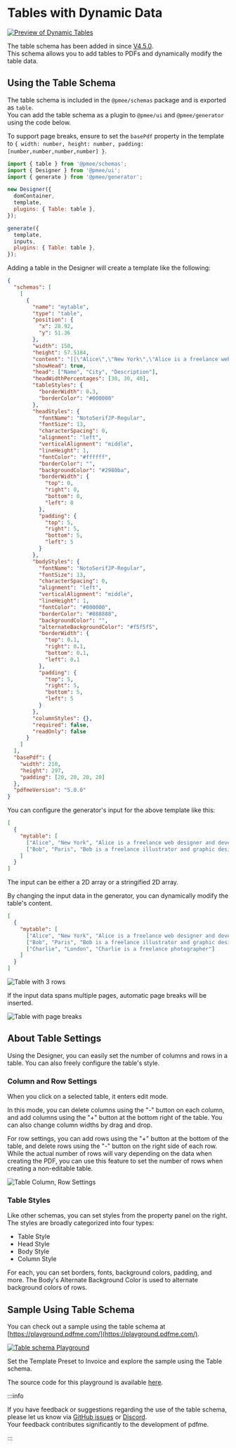 # Tables with Dynamic Data

[![Preview of Dynamic Tables](/img/table.png)](https://playground.pdfme.com/)

The table schema has been added in since [V4.5.0](https://github.com/pdfme/pdfme/releases/tag/4.5.0).  
This schema allows you to add tables to PDFs and dynamically modify the table data.

## Using the Table Schema

The table schema is included in the `@pmee/schemas` package and is exported as `table`.  
You can add the table schema as a plugin to `@pmee/ui` and `@pmee/generator` using the code below.

To support page breaks, ensure to set the `basePdf` property in the template to `{ width: number, height: number, padding: [number,number,number,number] }`.

```javascript
import { table } from '@pmee/schemas';
import { Designer } from '@pmee/ui';
import { generate } from '@pmee/generator';

new Designer({
  domContainer,
  template,
  plugins: { Table: table },
});

generate({
  template,
  inputs,
  plugins: { Table: table },
});
```

Adding a table in the Designer will create a template like the following:

```json
{
  "schemas": [
    [
      {
        "name": "mytable",
        "type": "table",
        "position": {
          "x": 28.92,
          "y": 51.36
        },
        "width": 150,
        "height": 57.5184,
        "content": "[[\"Alice\",\"New York\",\"Alice is a freelance web designer and developer\"],[\"Bob\",\"Paris\",\"Bob is a freelance illustrator and graphic designer\"]]",
        "showHead": true,
        "head": ["Name", "City", "Description"],
        "headWidthPercentages": [30, 30, 40],
        "tableStyles": {
          "borderWidth": 0.3,
          "borderColor": "#000000"
        },
        "headStyles": {
          "fontName": "NotoSerifJP-Regular",
          "fontSize": 13,
          "characterSpacing": 0,
          "alignment": "left",
          "verticalAlignment": "middle",
          "lineHeight": 1,
          "fontColor": "#ffffff",
          "borderColor": "",
          "backgroundColor": "#2980ba",
          "borderWidth": {
            "top": 0,
            "right": 0,
            "bottom": 0,
            "left": 0
          },
          "padding": {
            "top": 5,
            "right": 5,
            "bottom": 5,
            "left": 5
          }
        },
        "bodyStyles": {
          "fontName": "NotoSerifJP-Regular",
          "fontSize": 13,
          "characterSpacing": 0,
          "alignment": "left",
          "verticalAlignment": "middle",
          "lineHeight": 1,
          "fontColor": "#000000",
          "borderColor": "#888888",
          "backgroundColor": "",
          "alternateBackgroundColor": "#f5f5f5",
          "borderWidth": {
            "top": 0.1,
            "right": 0.1,
            "bottom": 0.1,
            "left": 0.1
          },
          "padding": {
            "top": 5,
            "right": 5,
            "bottom": 5,
            "left": 5
          }
        },
        "columnStyles": {},
        "required": false,
        "readOnly": false
      }
    ]
  ],
  "basePdf": {
    "width": 210,
    "height": 297,
    "padding": [20, 20, 20, 20]
  },
  "pdfmeVersion": "5.0.0"
}
```

You can configure the generator's input for the above template like this:

```json
[
  {
    "mytable": [
      ["Alice", "New York", "Alice is a freelance web designer and developer"],
      ["Bob", "Paris", "Bob is a freelance illustrator and graphic designer"]
    ]
  }
]
```

The input can be either a 2D array or a stringified 2D array.

By changing the input data in the generator, you can dynamically modify the table's content.

```json
[
  {
    "mytable": [
      ["Alice", "New York", "Alice is a freelance web designer and developer"],
      ["Bob", "Paris", "Bob is a freelance illustrator and graphic designer"],
      ["Charlie", "London", "Charlie is a freelance photographer"]
    ]
  }
]
```

![Table with 3 rows](/img/table-generated-pdf2.png)

If the input data spans multiple pages, automatic page breaks will be inserted.

![Table with page breaks](/img/table-generated-pdf3.png)

## About Table Settings

Using the Designer, you can easily set the number of columns and rows in a table. You can also freely configure the table's style.

### Column and Row Settings

When you click on a selected table, it enters edit mode.

In this mode, you can delete columns using the "-" button on each column, and add columns using the "+" button at the bottom right of the table.
You can also change column widths by drag and drop.

For row settings, you can add rows using the "+" button at the bottom of the table, and delete rows using the "-" button on the right side of each row.
While the actual number of rows will vary depending on the data when creating the PDF, you can use this feature to set the number of rows when creating a non-editable table.

![Table Column, Row Settings](/img/table-column-row-seting.gif)

### Table Styles

Like other schemas, you can set styles from the property panel on the right.
The styles are broadly categorized into four types:

- Table Style
- Head Style
- Body Style
- Column Style

For each, you can set borders, fonts, background colors, padding, and more.
The Body's Alternate Background Color is used to alternate background colors of rows.

## Sample Using Table Schema

You can check out a sample using the table schema at [https://playground.pdfme.com/](https://playground.pdfme.com/).

[![Table schema Playground](/img/table-invoice-template.png)](https://playground.pdfme.com/)

Set the Template Preset to Invoice and explore the sample using the Table schema.

The source code for this playground is available [here](https://github.com/pdfme/pdfme/tree/main/playground).

:::info

If you have feedback or suggestions regarding the use of the table schema, please let us know via [GitHub issues](https://github.com/pdfme/pdfme/issues) or [Discord](https://discord.gg/xWPTJbmgNV).  
Your feedback contributes significantly to the development of pdfme.

:::
